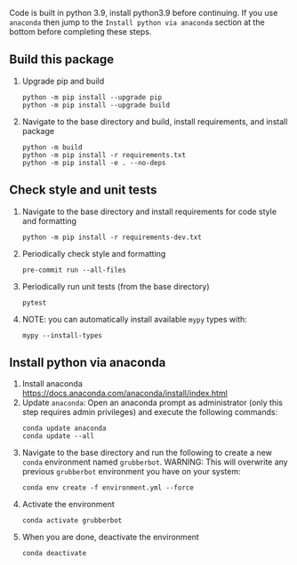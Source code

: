 Code is built in python 3.9, install python3.9 before continuing.  If you use `anaconda` then jump to the `Install python via anaconda` section at the bottom before completing these steps.  

## Build this package
1. Upgrade pip and build
    ```
    python -m pip install --upgrade pip
    python -m pip install --upgrade build
    ```
2. Navigate to the base directory and build, install requirements, and install package
    ```
    python -m build
    python -m pip install -r requirements.txt
    python -m pip install -e . --no-deps
    ```

## Check style and unit tests
1. Navigate to the base directory and install requirements for code style and formatting
    ```
    python -m pip install -r requirements-dev.txt
    ```
2. Periodically check style and formatting
    ```
    pre-commit run --all-files
    ```
3. Periodically run unit tests (from the base directory)
    ```
    pytest
    ```
4. NOTE: you can automatically install available `mypy` types with:
    ```
    mypy --install-types
    ```


## Install python via anaconda
1. Install anaconda https://docs.anaconda.com/anaconda/install/index.html
2. Update `anaconda`: Open an anaconda prompt as administrator (only this step requires admin privileges) and execute the following commands:
   ```
   conda update anaconda
   conda update --all
   ```
3. Navigate to the base directory and run the following to create a new `conda` environment named `grubberbot`.  WARNING: This will overwrite any previous `grubberbot` environment you have on your system:
   ```
   conda env create -f environment.yml --force
   ```
4. Activate the environment
   ```
   conda activate grubberbot
   ```
5. When you are done, deactivate the environment
   ```
   conda deactivate
   ```
